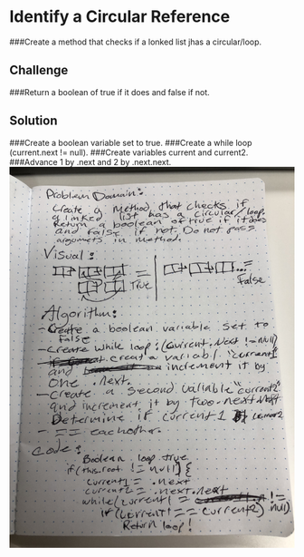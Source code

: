 # Identify a Circular Reference
<!-- Short summary or background information -->
###Create a method that checks if a lonked list jhas a circular/loop.
## Challenge
<!-- Description of the challenge -->
###Return a boolean of true if it does and false if not.
## Solution
<!-- Embedded whiteboard image -->
###Create a boolean variable set to true. 
###Create a while loop (current.next != null).
###Create variables current and current2. 
###Advance 1 by .next and 2 by .next.next.
![](IMG_1950.JPG)